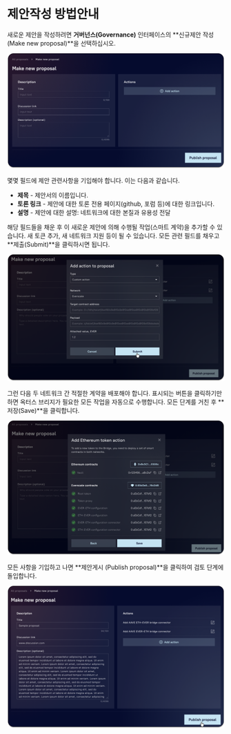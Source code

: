 # 제안작성 방법안내

새로운 제안을 작성하려면 **거버넌스(Governance)** 인터페이스의 **신규제안 작성(Make new proposal)**을 선택하십시오.

![](<../../../.gitbook/assets/image (35).png>)

몇몇 필드에 제안 관련사항을 기입해야 합니다. 이는 다음과 같습니다.&#x20;

* **제목** - 제안서의 이름입니다.&#x20;
* **토론 링크** - 제안에 대한 토론 전용 페이지(github, 포럼 등)에 대한 링크입니다.&#x20;
* **설명** - 제안에 대한 설명: 네트워크에 대한 본질과 유용성 전달

해당 필드들을 채운 후 이 새로운 제안에 의해 수행될 작업(스마트 계약)을 추가할 수 있습니다. 새 토큰 추가, 새 네트워크 지원 등이 될 수 있습니다. 모든 관련 필드를 채우고 **제출(Submit)**을 클릭하시면 됩니다.

![](<../../../.gitbook/assets/image (38).png>)

그런 다음 두 네트워크 간 적절한 계약을 배포해야 합니다. 표시되는 버튼을 클릭하기만 하면 옥터스 브리지가 필요한 모든 작업을 자동으로 수행합니다. 모든 단계를 거친 후 **저장(Save)**을 클릭합니다.

![](<../../../.gitbook/assets/image (19).png>)

모든 사항을 기입하고 나면 **제안게시 (Publish proposal)**을 클릭하여 검토 단계에 돌입합니다.

![](<../../../.gitbook/assets/image (23).png>)
